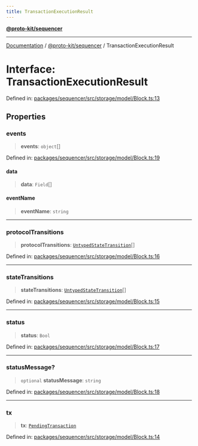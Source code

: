 ```yaml
---
title: TransactionExecutionResult
---
```


[**@proto-kit/sequencer**](../README.md)

***

[Documentation](../../../README.md) / [@proto-kit/sequencer](../README.md) / TransactionExecutionResult

# Interface: TransactionExecutionResult

Defined in: [packages/sequencer/src/storage/model/Block.ts:13](https://github.com/proto-kit/framework/blob/b953c754e500c62f01fbbd6d09adfb2f5577269d/packages/sequencer/src/storage/model/Block.ts#L13)

## Properties

### events

> **events**: `object`[]

Defined in: [packages/sequencer/src/storage/model/Block.ts:19](https://github.com/proto-kit/framework/blob/b953c754e500c62f01fbbd6d09adfb2f5577269d/packages/sequencer/src/storage/model/Block.ts#L19)

#### data

> **data**: `Field`[]

#### eventName

> **eventName**: `string`

***

### protocolTransitions

> **protocolTransitions**: [`UntypedStateTransition`](../classes/UntypedStateTransition.md)[]

Defined in: [packages/sequencer/src/storage/model/Block.ts:16](https://github.com/proto-kit/framework/blob/b953c754e500c62f01fbbd6d09adfb2f5577269d/packages/sequencer/src/storage/model/Block.ts#L16)

***

### stateTransitions

> **stateTransitions**: [`UntypedStateTransition`](../classes/UntypedStateTransition.md)[]

Defined in: [packages/sequencer/src/storage/model/Block.ts:15](https://github.com/proto-kit/framework/blob/b953c754e500c62f01fbbd6d09adfb2f5577269d/packages/sequencer/src/storage/model/Block.ts#L15)

***

### status

> **status**: `Bool`

Defined in: [packages/sequencer/src/storage/model/Block.ts:17](https://github.com/proto-kit/framework/blob/b953c754e500c62f01fbbd6d09adfb2f5577269d/packages/sequencer/src/storage/model/Block.ts#L17)

***

### statusMessage?

> `optional` **statusMessage**: `string`

Defined in: [packages/sequencer/src/storage/model/Block.ts:18](https://github.com/proto-kit/framework/blob/b953c754e500c62f01fbbd6d09adfb2f5577269d/packages/sequencer/src/storage/model/Block.ts#L18)

***

### tx

> **tx**: [`PendingTransaction`](../classes/PendingTransaction.md)

Defined in: [packages/sequencer/src/storage/model/Block.ts:14](https://github.com/proto-kit/framework/blob/b953c754e500c62f01fbbd6d09adfb2f5577269d/packages/sequencer/src/storage/model/Block.ts#L14)
